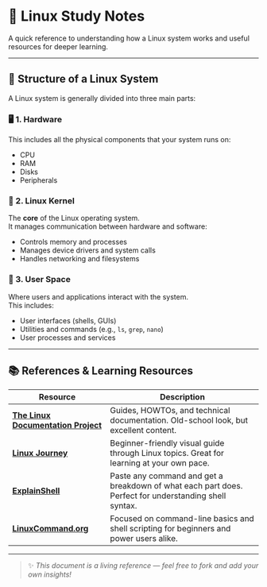 # 🐧 Linux Study Notes

A quick reference to understanding how a Linux system works and useful resources for deeper learning.

---

## 📖 Structure of a Linux System

A Linux system is generally divided into three main parts:

### 🖥️ 1. **Hardware**
This includes all the physical components that your system runs on:
- CPU
- RAM
- Disks
- Peripherals

### 🧠 2. **Linux Kernel**
The **core** of the Linux operating system.  
It manages communication between hardware and software:
- Controls memory and processes
- Manages device drivers and system calls
- Handles networking and filesystems

### 👤 3. **User Space**
Where users and applications interact with the system.  
This includes:
- User interfaces (shells, GUIs)
- Utilities and commands (e.g., `ls`, `grep`, `nano`)
- User processes and services

---

## 📚 References & Learning Resources

| Resource | Description |
|----------|-------------|
| [**The Linux Documentation Project**](https://tldp.org) | Guides, HOWTOs, and technical documentation. Old-school look, but excellent content. |
| [**Linux Journey**](https://linuxjourney.com) | Beginner-friendly visual guide through Linux topics. Great for learning at your own pace. |
| [**ExplainShell**](https://explainshell.com) | Paste any command and get a breakdown of what each part does. Perfect for understanding shell syntax. |
| [**LinuxCommand.org**](https://linuxcommand.org) | Focused on command-line basics and shell scripting for beginners and power users alike. |

---

> ✨ *This document is a living reference — feel free to fork and add your own insights!*

